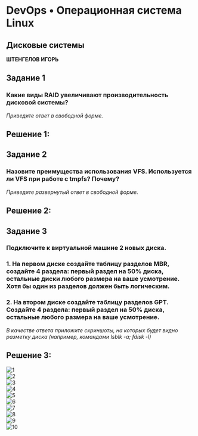 # DevOps • Операционная система Linux
## Дисковые системы
__ШТЕНГЕЛОВ ИГОРЬ__

## Задание 1
### Какие виды RAID увеличивают производительность дисковой системы? 
_Приведите ответ в свободной форме._ 


## Решение 1:


## Задание 2
### Назовите преимущества использования VFS. Используется ли VFS при работе с tmpfs? Почему? 
_Приведите развернутый ответ в свободной форме._ 

## Решение 2:


## Задание 3
### Подключите к виртуальной машине 2 новых диска.
### 1. На первом диске создайте таблицу разделов MBR, создайте 4 раздела: первый раздел на 50% диска, остальные диски любого размера на ваше усмотрение. Хотя бы один из разделов должен быть логическим.
### 2. На втором диске создайте таблицу разделов GPT. Создайте 4 раздела: первый раздел на 50% диска, остальные любого размера на ваше усмотрение.
_В качестве ответа приложите скриншоты, на которых будет видно разметку диска (например, командами lsblk -a; fdisk -l)_ 

## Решение 3:

![1](./images/2_1.png)  
![2](./images/2_2.png)  
![3](./images/2_3.png)  
![4](./images/2_4.png)   
![5](./images/2_5.png)  
![6](./images/2_6.png)  
![7](./images/2_7.png)  
![8](./images/2_8.png)  
![9](./images/2_9.png)  
![10](./images/2_10.png)  
